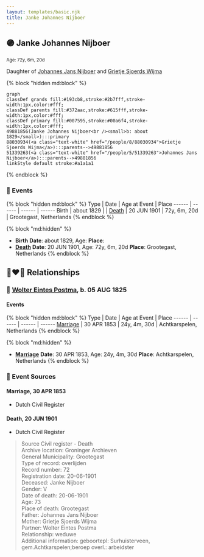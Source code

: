 ```yaml
---
layout: templates/basic.njk
title: Janke Johannes Nijboer
---
```

## 🟣 Janke Johannes Nijboer
<small>Age: 72y, 6m, 20d</small>

Daughter of [Johannes Jans Nijboer](/people/5/51339263) and [Grietje Sjoerds Wijma](/people/8/88030934)

{% block "hidden md:block" %}
```mermaid
graph
classDef grands fill:#193cb8,stroke:#2b7fff,stroke-width:1px,color:#fff;
classDef parents fill:#372aac,stroke:#615fff,stroke-width:1px,color:#fff;
classDef primary fill:#007595,stroke:#00a6f4,stroke-width:1px,color:#fff;
49881856(Janke Johannes Nijboer<br /><small>b: about 1829</small>):::primary
88030934(<a class="text-white" href="/people/8/88030934">Grietje Sjoerds Wijma</a>):::parents-->49881856
51339263(<a class="text-white" href="/people/5/51339263">Johannes Jans Nijboer</a>):::parents-->49881856
linkStyle default stroke:#a1a1a1
```
{% endblock %}

### 📆 Events

{% block "hidden md:block" %}
Type | Date | Age at Event | Place
------ | ------ | ------ | ------
Birth | about 1829 |  |
[Death](#event-event-4) | 20 JUN 1901 | 72y, 6m, 20d | Grootegast, Netherlands
{% endblock %}

{% block "md:hidden" %}
- **Birth**
**Date**: about 1829, Age:
**Place**:
- **[Death](#event-event-4)**
**Date**: 20 JUN 1901, Age: 72y, 6m, 20d
**Place**: Grootegast, Netherlands
{% endblock %}

## 👩‍❤️‍👨 Relationships

### 🔵 [Wolter Eintes Postma](/people/7/78693659), b. 05 AUG 1825

#### Events

{% block "hidden md:block" %}
Type | Date | Age at Event | Place
------ | ------ | ------ | ------
[Marriage](#event-family-0-event-0) | 30 APR 1853 | 24y, 4m, 30d | Achtkarspelen, Netherlands
{% endblock %}

{% block "md:hidden" %}
- **[Marriage](#event-family-0-event-0)**
**Date**: 30 APR 1853, Age: 24y, 4m, 30d
**Place**: Achtkarspelen, Netherlands
{% endblock %}

### 📰 Event Sources

#### <a id="event-family-0-event-0"></a> Marriage, 30 APR 1853
* Dutch Civil Register

#### <a id="event-event-4"></a> Death, 20 JUN 1901
* Dutch Civil Register
>   
  > Source Civil register - Death  
  > Archive location: Groninger Archieven  
  > General Municipality: Grootegast  
  > Type of record: overlijden  
  > Record number: 72  
  > Registration date: 20-06-1901  
  > Deceased: Janke Nijboer  
  > Gender: V  
  > Date of death: 20-06-1901  
  > Age: 73  
  > Place of death: Grootegast  
  > Father: Johannes Jans Nijboer  
  > Mother: Grietje Sjoerds Wijma  
  > Partner: Wolter Eintes Postma  
  > Relationship: weduwe  
  > Additional information: geboortepl: Surhuisterveen, gem.Achtkarspelen;beroep overl.: arbeidster